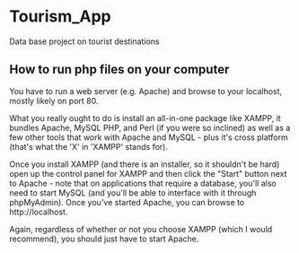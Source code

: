 # Tourism_App
Data base project on tourist destinations

How to run php files on your computer
-----------------------------------

You have to run a web server (e.g. Apache) and browse to your localhost, mostly likely on port 80.

What you really ought to do is install an all-in-one package like XAMPP, it bundles Apache, MySQL PHP, and Perl (if you were so inclined) as well as a few other tools that work with Apache and MySQL - plus it's cross platform (that's what the 'X' in 'XAMPP' stands for).

Once you install XAMPP (and there is an installer, so it shouldn't be hard) open up the control panel for XAMPP and then click the "Start" button next to Apache - note that on applications that require a database, you'll also need to start MySQL (and you'll be able to interface with it through phpMyAdmin). Once you've started Apache, you can browse to http://localhost.

Again, regardless of whether or not you choose XAMPP (which I would recommend), you should just have to start Apache.

